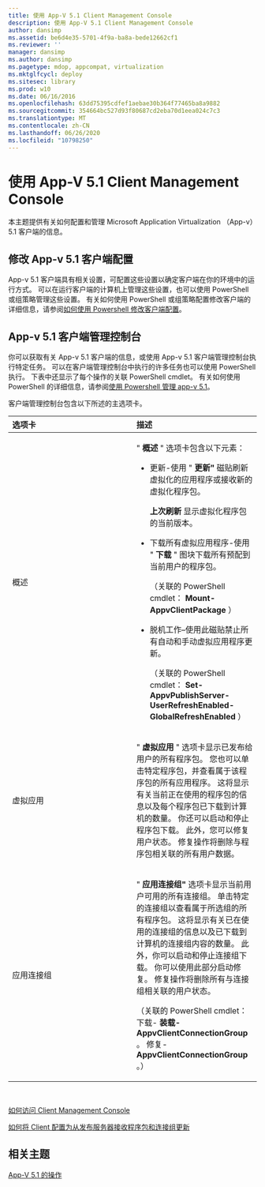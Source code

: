 ```yaml
---
title: 使用 App-V 5.1 Client Management Console
description: 使用 App-V 5.1 Client Management Console
author: dansimp
ms.assetid: be6d4e35-5701-4f9a-ba8a-bede12662cf1
ms.reviewer: ''
manager: dansimp
ms.author: dansimp
ms.pagetype: mdop, appcompat, virtualization
ms.mktglfcycl: deploy
ms.sitesec: library
ms.prod: w10
ms.date: 06/16/2016
ms.openlocfilehash: 63dd75395cdfef1aebae30b364f77465ba8a9882
ms.sourcegitcommit: 354664bc527d93f80687cd2eba70d1eea024c7c3
ms.translationtype: MT
ms.contentlocale: zh-CN
ms.lasthandoff: 06/26/2020
ms.locfileid: "10798250"
---
```

# 使用 App-V 5.1 Client Management Console


本主题提供有关如何配置和管理 Microsoft Application Virtualization （App-v）5.1 客户端的信息。

## 修改 App-v 5.1 客户端配置


App-v 5.1 客户端具有相关设置，可配置这些设置以确定客户端在你的环境中的运行方式。 可以在运行客户端的计算机上管理这些设置，也可以使用 PowerShell 或组策略管理这些设置。 有关如何使用 PowerShell 或组策略配置修改客户端的详细信息，请参阅[如何使用 Powershell 修改客户端配置](how-to-modify-client-configuration-by-using-powershell51.md)。

## <a href="" id="the-app-v-5-1-client-management-console-"></a>App-v 5.1 客户端管理控制台


你可以获取有关 App-v 5.1 客户端的信息，或使用 App-v 5.1 客户端管理控制台执行特定任务。 可以在客户端管理控制台中执行的许多任务也可以使用 PowerShell 执行。 下表中还显示了每个操作的关联 PowerShell cmdlet。 有关如何使用 PowerShell 的详细信息，请参阅[使用 Powershell 管理 app-v 5.1](administering-app-v-51-by-using-powershell.md)。

客户端管理控制台包含以下所述的主选项卡。

<table>
<colgroup>
<col width="50%" />
<col width="50%" />
</colgroup>
<thead>
<tr class="header">
<th align="left">选项卡</th>
<th align="left">描述</th>
</tr>
</thead>
<tbody>
<tr class="odd">
<td align="left"><p>概述</p></td>
<td align="left"><p>" <strong> 概述 </strong> " 选项卡包含以下元素：</p>
<ul>
<li><p>更新-使用 " <strong> 更新" </strong> 磁贴刷新虚拟化的应用程序或接收新的虚拟化程序包。</p>
<p><strong>上次刷新 </strong> 显示虚拟化程序包的当前版本。</p></li>
<li><p>下载所有虚拟应用程序-使用 " <strong> 下载 </strong> " 图块下载所有预配到当前用户的程序包。</p>
<p>（关联的 PowerShell cmdlet： <strong>Mount-AppvClientPackage </strong> ）</p>
<p></p></li>
<li><p>脱机工作–使用此磁贴禁止所有自动和手动虚拟应用程序更新。</p>
<p>（关联的 PowerShell cmdlet： <strong>Set-AppvPublishServer-UserRefreshEnabled-GlobalRefreshEnabled </strong> ）</p></li>
</ul></td>
</tr>
<tr class="even">
<td align="left"><p>虚拟应用</p></td>
<td align="left"><p>" <strong> 虚拟应用 </strong> " 选项卡显示已发布给用户的所有程序包。 您也可以单击特定程序包，并查看属于该程序包的所有应用程序。 这将显示有关当前正在使用的程序包的信息以及每个程序包已下载到计算机的数量。 你还可以启动和停止程序包下载。 此外，您可以修复用户状态。 修复操作将删除与程序包相关联的所有用户数据。</p>
<p></p></td>
</tr>
<tr class="odd">
<td align="left"><p>应用连接组</p></td>
<td align="left"><p>" <strong> 应用连接组" </strong> 选项卡显示当前用户可用的所有连接组。 单击特定的连接组以查看属于所选组的所有程序包。 这将显示有关已在使用的连接组的信息以及已下载到计算机的连接组内容的数量。 此外，你可以启动和停止连接组下载。 你可以使用此部分启动修复。 修复操作将删除所有与连接组相关联的用户状态。</p>
<p>（关联的 PowerShell cmdlet：下载- <strong>装载-AppvClientConnectionGroup </strong> 。 修复- <strong> AppvClientConnectionGroup </strong> 。）</p>
<p></p></td>
</tr>
</tbody>
</table>

 

[如何访问 Client Management Console](how-to-access-the-client-management-console51.md)

[如何将 Client 配置为从发布服务器接收程序包和连接组更新](how-to-configure-the-client-to-receive-package-and-connection-groups-updates-from-the-publishing-server-51.md)






## 相关主题


[App-V 5.1 的操作](operations-for-app-v-51.md)

 

 





